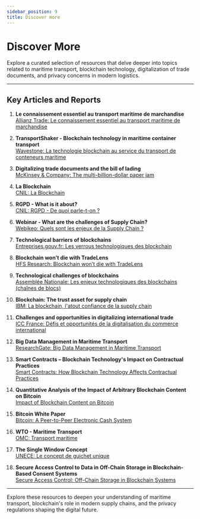 ```yaml
---
sidebar_position: 9
title: Discover more
---
```


# Discover More

<p class="description">Explore a curated selection of resources that delve deeper into topics related to maritime transport, blockchain technology, digitalization of trade documents, and privacy concerns in modern logistics.</p>

---

## Key Articles and Reports

1. **Le connaissement essentiel au transport maritime de marchandise**  
   [Allianz Trade: Le connaissement essentiel au transport maritime de marchandise](https://www.allianz-trade.fr/blog/connaissement-fret-maritime.html)

2. **TransportShaker - Blockchain technology in maritime container transport**  
   [Wavestone: La technologie blockchain au service du transport de conteneurs maritime](https://www.transportshaker-wavestone.com/la-technologie-blockchain-au-service-du-transport-de-conteneurs-maritime/)

3. **Digitalizing trade documents and the bill of lading**  
   [McKinsey & Company: The multi-billion-dollar paper jam](https://www.mckinsey.com/industries/travel-logistics-and-infrastructure/our-insights/the-multi-billion-dollar-paper-jam-unlocking-trade-by-digitalizing-documentation#:~:text=by%20digitalizing%20documentation-,The%20multi)

4. **La Blockchain**  
   [CNIL: La Blockchain](https://www.cnil.fr/sites/cnil/files/atoms/files/la_blockchain.pdf)

5. **RGPD - What is it about?**  
   [CNIL: RGPD - De quoi parle-t-on ?](https://www.cnil.fr/fr/rgpd-de-quoi-parle-t-on)

6. **Webinar - What are the challenges of Supply Chain?**  
   [Webikeo: Quels sont les enjeux de la Supply Chain ?](https://webikeo.fr/webinar/quels-sont-les-enjeux-de-la-supply-chain-4?message=log&redirect=%2Fwebinar%2Fquels-sont-les-enjeux-de-la-supply-chain-4%2Freplay)

7. **Technological barriers of blockchains**  
   [Entreprises.gouv.fr: Les verrous technologiques des blockchain](https://www.entreprises.gouv.fr/fr/etudes-et-statistiques/autres-etudes/verrous-technologiques-des-blockchains)

8. **Blockchain won’t die with TradeLens**  
   [HFS Research: Blockchain won’t die with TradeLens](https://www.hfsresearch.com/research/blockchain-wont-die-with-tradelens-write-it-off-at-your-peril/)

9. **Technological challenges of blockchains**  
   [Assemblée Nationale: Les enjeux technologiques des blockchains (chaînes de blocs)](https://www.assemblee-nationale.fr/dyn/15/rapports/ots/l15b1092_rapport-information)

10. **Blockchain: The trust asset for supply chain**  
    [IBM: La blockchain, l'atout confiance de la supply chain](https://www.ibm.com/downloads/cas/M3ND8N0O)

11. **Challenges and opportunities in digitalizing international trade**  
    [ICC France: Défis et opportunités de la digitalisation du commerce international](https://www.icc-france.fr/publications/defis-et-opportunites-de-la-digitalisation-du-commerce-international-livre-blanc-2022/)

12. **Big Data Management in Maritime Transport**  
    [ResearchGate: Big Data Management in Maritime Transport](https://www.researchgate.net/publication/343135056_Big_Data_Management_in_Maritime_Transport)

13. **Smart Contracts – Blockchain Technology's Impact on Contractual Practices**  
    [Smart Contracts: How Blockchain Technology Affects Contractual Practices](https://doi.org/10.3390/math11071592)

14. **Quantitative Analysis of the Impact of Arbitrary Blockchain Content on Bitcoin**  
    [Impact of Blockchain Content on Bitcoin](https://doi.org/10.1109/ACCESS.2020.2983601)

15. **Bitcoin White Paper**  
    [Bitcoin: A Peer-to-Peer Electronic Cash System](https://bitcoin.org/bitcoin.pdf)

16. **WTO - Maritime Transport**  
    [OMC: Transport maritime](https://www.wto.org/french/tratop_f/serv_f/transport_f/transport_maritime_f.htm)

17. **The Single Window Concept**  
    [UNECE: Le concept de guichet unique](https://unece.org/fileadmin/DAM/trade/ctied7/ece_trade_324f.pdf)

18. **Secure Access Control to Data in Off-Chain Storage in Blockchain-Based Consent Systems**  
    [Secure Access Control: Off-Chain Storage in Blockchain Systems](https://doi.org/10.3390/math11071592)

---

Explore these resources to deepen your understanding of maritime transport, blockchain's role in modern supply chains, and the privacy regulations shaping the digital future.
